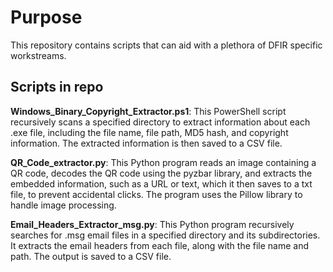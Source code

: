 # Purpose
This repository contains scripts that can aid with a plethora of DFIR specific workstreams. 

## Scripts in repo 

**Windows_Binary_Copyright_Extractor.ps1**: This PowerShell script recursively scans a specified directory to extract information about each .exe file, including the file name, file path, MD5 hash, and copyright information. The extracted information is then saved to a CSV file.

**QR_Code_extractor.py**: This Python program reads an image containing a QR code, decodes the QR code using the pyzbar library, and extracts the embedded information, such as a URL or text, which it then saves to a txt file, to prevent accidental clicks. The program uses the Pillow library to handle image processing.

**Email_Headers_Extractor_msg.py**: This Python program recursively searches for .msg email files in a specified directory and its subdirectories. It extracts the email headers from each file, along with the file name and path. The output is saved to a CSV file.

